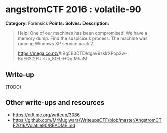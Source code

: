 # angstromCTF 2016 : volatile-90

**Category:** Forensics
**Points:** 
**Solves:** 
**Description:**

> Help! One of our machines has been compromised! We have a memory dump. Find the suspicious process. The machine was running Windows XP service pack 2. 
> 
> 
> <https://mega.co.nz/>#!Bg5B3DTD!dgaV9sklrXPop2w-BdE63t2FUIrUb_8fEL-HQqtMhaM


## Write-up

(TODO)

## Other write-ups and resources

* https://ctftime.org/writeup/3086
* https://github.com/MrMugiwara/WriteupsCTF/blob/master/AngstromCTF2016/Volatile90/README.md
